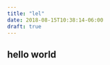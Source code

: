 ```yaml
---
title: "lel"
date: 2018-08-15T10:38:14-06:00
draft: true
---
```


<stream src="5d5bc37ffcf54c9b82e996823bffbb81" controls preload></stream>
<script data-cfasync="false" defer type="text/javascript" src="https://embed.cloudflarestream.com/embed/r4xu.fla9.staging.js?video=5d5bc37ffcf54c9b82e996823bffbb81"></script>

hello world
---


